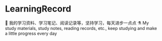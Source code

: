# LearningRecord
💪 我的学习资料、学习笔记、阅读记录等，坚持学习，每天进步一点点 ⚗️ My study materials, study notes, reading records, etc., keep studying and make a little progress every day
